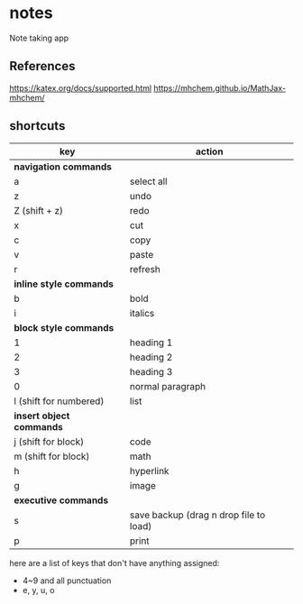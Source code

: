 # notes
Note taking app

## References
https://katex.org/docs/supported.html
https://mhchem.github.io/MathJax-mhchem/

## shortcuts 
|key|action|
|---|------|
|**navigation commands**|
|a|select all|
|z|undo|
|Z (shift + z)|redo|
|x|cut|
|c|copy|
|v|paste|
|r|refresh|
|**inline style commands**|
|b|bold|
|i|italics|
|**block style commands**|
|1|heading 1|
|2|heading 2|
|3|heading 3|
|0|normal paragraph|
|l (shift for numbered)| list|
|**insert object commands**|
|j (shift for block)|code|
|m (shift for block)|math|
|h|hyperlink|
|g|image|
|**executive commands**|
|s|save backup (drag n drop file to load)|
|p|print|

here are a list of keys that don't have anything assigned:

- 4~9 and all punctuation
- e, y, u, o
